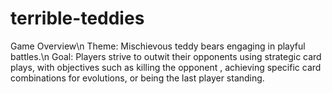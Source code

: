 # terrible-teddies
Game Overview\n Theme: Mischievous teddy bears engaging in playful battles.\n Goal: Players strive to outwit their opponents using strategic card plays, with objectives such as killing the opponent , achieving specific card combinations for evolutions, or being the last player standing.
